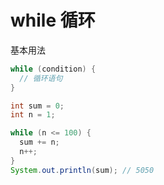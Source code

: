 # while 循环

基本用法

```java
while (condition) {
  // 循环语句
}
```

```java
int sum = 0;
int n = 1;

while (n <= 100) {
  sum += n;
  n++;
}
System.out.println(sum); // 5050
```